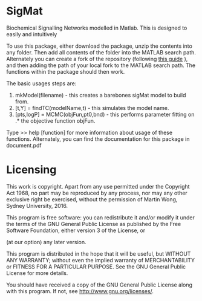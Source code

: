SigMat
=========

Biochemical Signalling Networks modelled in Matlab. This is designed to 
easily and intuitively 

To use this package, either download the package, unzip the contents into
any folder. Then add all contents of the folder into the MATLAB search
path. Alternately you can create a fork of the repository (following [this
guide](https://help.github.com/articles/fork-a-repo/) ), and then adding the
path of your local fork to the MATLAB search path. The functions within the
package should then work.

The basic usages steps are:

1. mkModel(filename) - this creates a barebones sigMat model to build from.
2. [t,Y] = findTC(modelName,t) - this simulates the model name.
3. [pts,logP] = MCMC(objFun,pt0,bnd) - this performs parameter fitting on
.*                                       the objective function objFun.

Type >> help [function] for more information about usage of these functions.
Alternately, you can find the documentation for this package in document.pdf

Licensing
=========

This work is copyright. Apart from any use permitted under the 
Copyright Act 1968, no part may be reproduced by any process, 
nor may any other exclusive right be exercised, without the permission
of Martin Wong, Sydney University, 2016.



This program is free software: you can redistribute it and/or modify 
it under the terms of the GNU General Public License as published by 
the Free Software Foundation, either version 3 of the License, or 

(at our option) any later version.





This program is distributed in the hope that it will be useful, 
but WITHOUT ANY WARRANTY; without even the implied warranty of
MERCHANTABILITY or FITNESS FOR A PARTICULAR PURPOSE. See the
GNU General Public License for more details.



You should have received a copy of the GNU General Public License 
along with this program.  If not, see <http://www.gnu.org/licenses/>.
